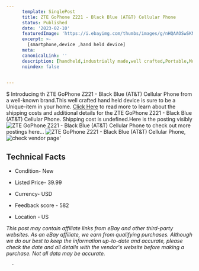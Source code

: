 ```yaml
---
      template: SinglePost
      title: ZTE GoPhone Z221 - Black Blue (AT&T) Cellular Phone
      status: Published
      date: '2023-02-10'
      featuredImage: 'https://i.ebayimg.com/thumbs/images/g/nHQAAOSwSKNj5USN/s-l225.jpg'
      excerpt: >-
        [smartphone,device ,hand held device]
      meta:
      canonicalLink: ''
      description: [handheld,industrially made,well crafted,Portable,Mobile,Compact,Convenient,Lightweight,Maneuverable,Man-portable,Miniature,Carriable,Hand-held,Light,Holdable,Transportable,Mobile device,Pocket-sized,On-the-go,Wireless,Cordless,Compact size,Convenient size, smartphone,device ,hand held device]
      noindex: false
      

---
```

$
      Introducing th ZTE GoPhone Z221 - Black Blue (AT&T) Cellular Phone from a well-known brand.This well crafted hand held device is sure to be a Unique-item in your home. [Click Here](https://www.ebay.com/itm/175606960411?hash=item28e2fd911b%3Ag%3AnHQAAOSwSKNj5USN&mkevt=1&mkcid=1&mkrid=711-53200-19255-0&campid=%253CePNCampaignId%253E&customid=%253CreferenceId%253E&toolid=10049) to read more to learn about the shipping costs and additional details for the ZTE GoPhone Z221 - Black Blue (AT&T) Cellular Phone. Shipping cost is undefined.Here is the posting visibly ![ZTE GoPhone Z221 - Black Blue (AT&T) Cellular Phone](https://i.ebayimg.com/thumbs/images/g/nHQAAOSwSKNj5USN/s-l225.jpg) to check out more postings here... ![ZTE GoPhone Z221 - Black Blue (AT&T) Cellular Phone](https://i.ebayimg.com/images/g/nHQAAOSwSKNj5USN/s-l1600.jpg), ![check vendor page](https://origin-galleryplus.ebayimg.com/ws/web/175606960411_2_0_1/225x225.jpg,https://origin-galleryplus.ebayimg.com/ws/web/175606960411_3_0_1/225x225.jpg,https://origin-galleryplus.ebayimg.com/ws/web/175606960411_4_0_1/225x225.jpg,https://origin-galleryplus.ebayimg.com/ws/web/175606960411_5_0_1/225x225.jpg,https://origin-galleryplus.ebayimg.com/ws/web/175606960411_6_0_1/225x225.jpg)'

      

 ## Technical Facts 



     
      

 - Condition- New 


      

 - Listed Price- 39.99 


      

 - Currency- USD 


      

 - Feedback score - 582 


      

 - Location - US 


      
      

 *_This post may contain affiliate links from eBay and other third-party websites. As an eBay affiliate, we earn from qualifying purchases. Although we do our best to keep the information up-to-date and accurate, please check the date and all details with the vendor's website before making a purchase. Not all data may be accurate._*




      -
